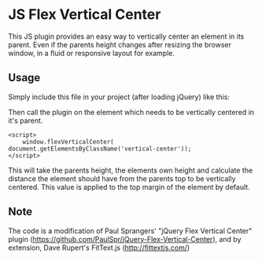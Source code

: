 JS Flex Vertical Center
===========================

This JS plugin provides an easy way to vertically center an element in its parent. Even if the parents height changes after resizing the browser window, in a fluid or responsive layout for example.


Usage
-----

Simply include this file in your project (after loading jQuery) like this:

<script defer src="js/flexverticalcenter.js"></script>

Then call the plugin on the element which needs to be vertically centered in it's parent.

	<script>
	    window.flexVerticalCenter( document.getElementsByClassName('vertical-center'));
	</script>

This will take the parents height, the elements own height and calculate the distance the element should have from the parents top to be vertically centered. This value is applied to the top margin of the element by default.


Note
----

The code is a modification of Paul Sprangers' "jQuery Flex Vertical Center" plugin (https://github.com/PaulSpr/jQuery-Flex-Vertical-Center), and by extension, Dave Rupert's FitText.js (http://fittextjs.com/)